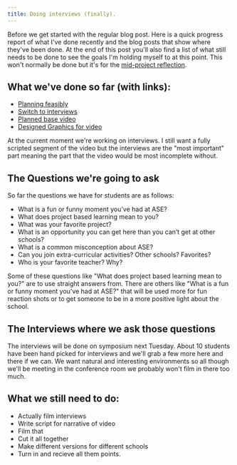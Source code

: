 ```yaml
---
title: Doing interviews (finally).
---
```


Before we get started with the regular blog post. Here is a quick progress report of what I've done recently and the blog posts that show where they've been done. At the end of this post you'll also find a list of what still needs to be done to see the goals I'm holding myself to at this point. This won't normally be done but it's for the [mid-project reflection](https://mccsc.instructure.com/courses/17148/assignments/25863/submissions/15991).

## What we've done so far (with links):

* [Planning feasibly](http://school.blog.owenwalters.net/2016/02/10/Getting-Started/)
* [Switch to interviews](http://school.blog.owenwalters.net/2016/03/04/questions/)
* [Planned base video](http://school.blog.owenwalters.net/2016/03/25/PleaseHelpImOnFire/)
* [Designed Graphics for video](http://school.blog.owenwalters.net/2016/04/01/graphics/)

At the current moment we're working on interviews. I still want a fully scripted segment of the video but the interviews are the "most important" part meaning the part that the video would be most incomplete without.

## The Questions we're going to ask

So far the questions we have for students are as follows:

* What is a fun or funny moment you’ve had at ASE?
* What does project based learning mean to you?
* What was your favorite project?
* What is an opportunity you can get here than you can’t get at other schools?
* What is a common misconception about ASE?
* Can you join extra-curricular activities? Other schools?  Favorites?
* Who is your favorite teacher?  Why?

Some of these questions like "What does project based learning mean to you?" are to use straight answers from. There are others like "What is a fun or funny moment you’ve had at ASE?" that will be used more for fun reaction shots or to get someone to be in a more positive light about the school.

## The Interviews where we ask those questions

The interviews will be done on symposium next Tuesday. About 10 students have been hand picked for interviews and we'll grab a few more here and there if we can. We want natural and interesting environments so all though we'll be meeting in the conference room we probably won't film in there too much.

## What we still need to do:

* Actually film interviews
* Write script for narrative of video
* Film that
* Cut it all together
* Make different versions for different schools
* Turn in and recieve all them points.
